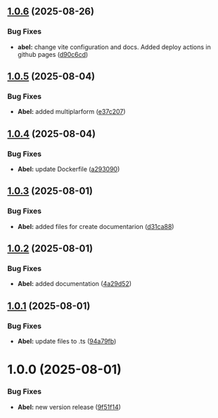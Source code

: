 ## [1.0.6](https://github.com/AbelGRubio/frontend-chat/compare/v1.0.5...v1.0.6) (2025-08-26)


### Bug Fixes

* **abel:** change vite configuration and docs. Added deploy actions in github pages ([d90c6cd](https://github.com/AbelGRubio/frontend-chat/commit/d90c6cd6774dbee22c2021bf5328b8e7b8430aa1))

## [1.0.5](https://github.com/AbelGRubio/frontend-chat/compare/v1.0.4...v1.0.5) (2025-08-04)


### Bug Fixes

* **Abel:** added multiplarform ([e37c207](https://github.com/AbelGRubio/frontend-chat/commit/e37c207115c48182efa413058e2840095d440262))

## [1.0.4](https://github.com/AbelGRubio/frontend-chat/compare/v1.0.3...v1.0.4) (2025-08-04)


### Bug Fixes

* **Abel:** update Dockerfile ([a293090](https://github.com/AbelGRubio/frontend-chat/commit/a2930908bd1718cc342a589587e0359cd6bc9120))

## [1.0.3](https://github.com/AbelGRubio/frontend-chat/compare/v1.0.2...v1.0.3) (2025-08-01)


### Bug Fixes

* **Abel:** added files for create documentarion ([d31ca88](https://github.com/AbelGRubio/frontend-chat/commit/d31ca889a14975d3dad6621911553649474f3817))

## [1.0.2](https://github.com/AbelGRubio/frontend-chat/compare/v1.0.1...v1.0.2) (2025-08-01)


### Bug Fixes

* **Abel:** added documentation ([4a29d52](https://github.com/AbelGRubio/frontend-chat/commit/4a29d52ba6d84b6f271c91deff5f9c177a08c255))

## [1.0.1](https://github.com/AbelGRubio/frontend-chat/compare/v1.0.0...v1.0.1) (2025-08-01)


### Bug Fixes

* **Abel:** update files to .ts ([94a79fb](https://github.com/AbelGRubio/frontend-chat/commit/94a79fb2b79fd1c18d40ec9eeb8377e87e00aa93))

# 1.0.0 (2025-08-01)


### Bug Fixes

* **Abel:** new version release ([9f51f14](https://github.com/AbelGRubio/frontend-chat/commit/9f51f149b641144c65d432a308a36ead73d5d879))
